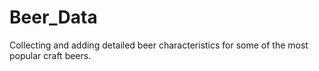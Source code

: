 # Beer_Data
Collecting and adding detailed beer characteristics for some of the most popular craft beers.
